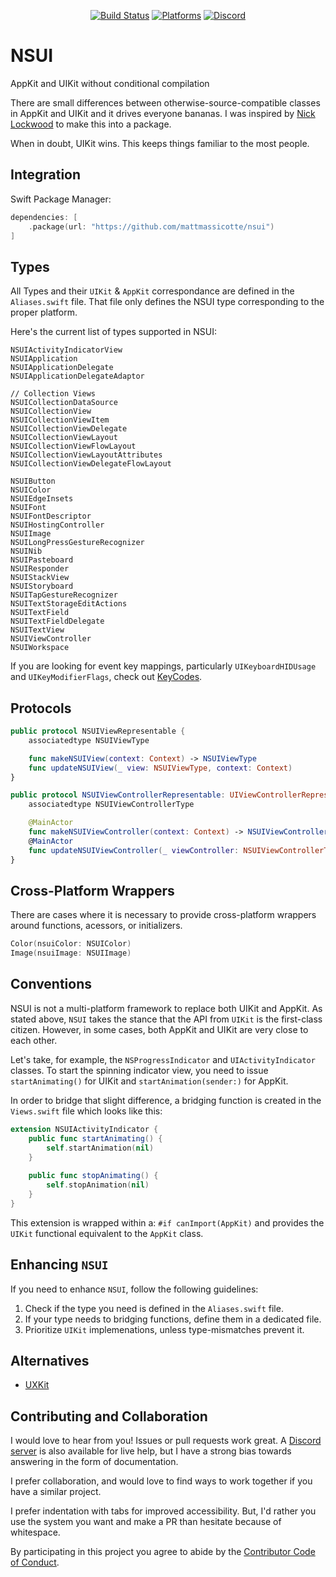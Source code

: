 <div align="center">

[![Build Status][build status badge]][build status]
[![Platforms][platforms badge]][platforms]
[![Discord][discord badge]][discord]

</div>

# NSUI
AppKit and UIKit without conditional compilation

There are small differences between otherwise-source-compatible classes in AppKit and UIKit and it drives everyone bananas. I was inspired by [Nick Lockwood](https://gist.github.com/nicklockwood/19569dc738b565c67f4d97302bf48697) to make this into a package.

When in doubt, UIKit wins. This keeps things familiar to the most people.

## Integration

Swift Package Manager:

```swift
dependencies: [
    .package(url: "https://github.com/mattmassicotte/nsui")
]
```

## Types
All Types and their `UIKit` & `AppKit` correspondance are defined in the `Aliases.swift` file. That file only defines the 
NSUI type corresponding to the proper platform. 

Here's the current list of types supported in NSUI: 
```
NSUIActivityIndicatorView
NSUIApplication
NSUIApplicationDelegate
NSUIApplicationDelegateAdaptor

// Collection Views
NSUICollectionDataSource
NSUICollectionView
NSUICollectionViewItem
NSUICollectionViewDelegate
NSUICollectionViewLayout
NSUICollectionViewFlowLayout
NSUICollectionViewLayoutAttributes
NSUICollectionViewDelegateFlowLayout

NSUIButton
NSUIColor
NSUIEdgeInsets
NSUIFont
NSUIFontDescriptor
NSUIHostingController
NSUIImage
NSUILongPressGestureRecognizer
NSUINib
NSUIPasteboard
NSUIResponder
NSUIStackView
NSUIStoryboard
NSUITapGestureRecognizer
NSUITextStorageEditActions
NSUITextField
NSUITextFieldDelegate
NSUITextView
NSUIViewController
NSUIWorkspace
```

If you are looking for event key mappings, particularly `UIKeyboardHIDUsage` and `UIKeyModifierFlags`, check out [KeyCodes](https://github.com/ChimeHQ/KeyCodes).

## Protocols

```swift
public protocol NSUIViewRepresentable {
    associatedtype NSUIViewType

    func makeNSUIView(context: Context) -> NSUIViewType
    func updateNSUIView(_ view: NSUIViewType, context: Context)
}

public protocol NSUIViewControllerRepresentable: UIViewControllerRepresentable {
	associatedtype NSUIViewControllerType

	@MainActor
	func makeNSUIViewController(context: Context) -> NSUIViewControllerType
	@MainActor
	func updateNSUIViewController(_ viewController: NSUIViewControllerType, context: Context)
}
```

## Cross-Platform Wrappers

There are cases where it is necessary to provide cross-platform wrappers around functions, acessors, or initializers.

```swift
Color(nsuiColor: NSUIColor)
Image(nsuiImage: NSUIImage)
```

## Conventions
NSUI is not a multi-platform framework to replace both UIKit and AppKit. As stated above, `NSUI` takes the stance that
the API from `UIKit` is the first-class citizen. However, in some cases, both AppKit and UIKit are very close to each other. 

Let's take, for example, the `NSProgressIndicator` and `UIActivityIndicator` classes. To start the spinning indicator view, you need to 
issue `startAnimating()` for UIKit and `startAnimation(sender:)` for AppKit.

In order to bridge that slight difference, a bridging function is created in the `Views.swift` file which looks like this: 
```swift
extension NSUIActivityIndicator {
    public func startAnimating() {
        self.startAnimation(nil)
    }
    
    public func stopAnimating() {
        self.stopAnimation(nil)
    }
}
```
This extension is wrapped within a: `#if canImport(AppKit)` and provides the `UIKit` functional equivalent to the `AppKit` class. 

## Enhancing `NSUI`
If you need to enhance `NSUI`, follow the following guidelines:

1. Check if the type you need is defined in the `Aliases.swift` file.
2. If your type needs to bridging functions, define them in a dedicated file.
3. Prioritize `UIKit` implemenations, unless type-mismatches prevent it.

## Alternatives

- [UXKit](https://github.com/ZeeZide/UXKit)

## Contributing and Collaboration

I would love to hear from you! Issues or pull requests work great. A [Discord server][discord] is also available for live help, but I have a strong bias towards answering in the form of documentation.

I prefer collaboration, and would love to find ways to work together if you have a similar project.

I prefer indentation with tabs for improved accessibility. But, I'd rather you use the system you want and make a PR than hesitate because of whitespace.

By participating in this project you agree to abide by the [Contributor Code of Conduct](CODE_OF_CONDUCT.md).

[build status]: https://github.com/mattmassicotte/nsui/actions
[build status badge]: https://github.com/mattmassicotte/nsui/workflows/CI/badge.svg
[platforms]: https://swiftpackageindex.com/mattmassicotte/nsui
[platforms badge]: https://img.shields.io/endpoint?url=https%3A%2F%2Fswiftpackageindex.com%2Fapi%2Fpackages%2Fmattmassicotte%2Fnsui%2Fbadge%3Ftype%3Dplatforms
[discord]: https://discord.gg/esFpX6sErJ
[discord badge]: https://img.shields.io/badge/Discord-purple?logo=Discord&label=Chat&color=%235A64EC
